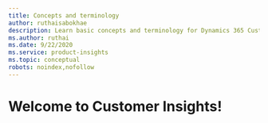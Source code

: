 ```yaml
---
title: Concepts and terminology
author: ruthaisabokhae
description: Learn basic concepts and terminology for Dynamics 365 Customer Insights engagement insights capability
ms.author: ruthai
ms.date: 9/22/2020
ms.service: product-insights
ms.topic: conceptual
robots: noindex,nofollow
---
```


# Welcome to Customer Insights!